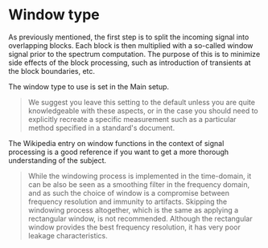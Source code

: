 # Window type
As previously mentioned, the first step is to split the incoming signal into overlapping blocks. Each
block is then multiplied with a so-called window signal prior to the spectrum computation. The purpose
of this is to minimize side effects of the block processing, such as introduction of transients at the
block boundaries, etc.

The window type to use is set in the <link type="document" target="Main">Main</link> setup.

>We suggest you leave this setting to the default unless you are quite knowledgeable
with these aspects, or in the case you should need to explicitly recreate a specific measurement such as
a particular method specified in a standard's document.

The <link type="external" target="http://en.wikipedia.org/wiki/Window_function">Wikipedia entry</link> on
window functions in the context of signal processing is a good reference if you want to get a more
thorough understanding of the subject.

> While the windowing process is implemented in the time-domain, it can be also be seen as a
smoothing filter in the frequency domain, and as such the choice of window is a compromise between
frequency resolution and immunity to artifacts.
Skipping the windowing process altogether, which is the same as applying a rectangular window, is not
recommended. Although the rectangular window provides the best frequency resolution, it has very poor
leakage characteristics.

